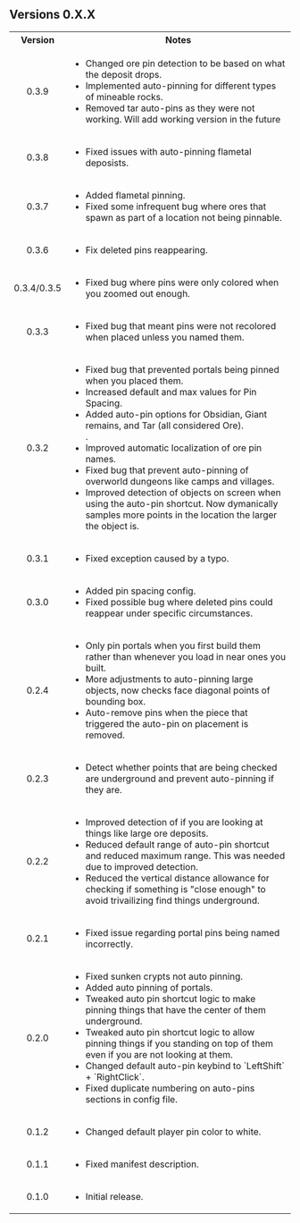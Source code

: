 <div class="header">
	<h2>Versions 0.X.X</h2>
</div>
<table>
	<tbody>
		<tr>
			<th align="center">Version</th>
			<th align="center">Notes</th>
		</tr>
		<tr>
			<td align="center">0.3.9</td>
			<td align="left">
				<ul>
					<li>Changed ore pin detection to be based on what the deposit drops.</li>
					<li>Implemented auto-pinning for different types of mineable rocks.</li>
					<li>Removed tar auto-pins as they were not working. Will add working version in the future</li>
				</ul>
			</td>
		</tr>
		<tr>
			<td align="center">0.3.8</td>
			<td align="left">
				<ul>
					<li>Fixed issues with auto-pinning flametal deposists.</li>
				</ul>
			</td>
		</tr>
		<tr>
			<td align="center">0.3.7</td>
			<td align="left">
				<ul>
					<li>Added flametal pinning.</li>
					<li>Fixed some infrequent bug where ores that spawn as part of a location not being pinnable.</li>
				</ul>
			</td>
		</tr>
		<tr>
			<td align="center">0.3.6</td>
			<td align="left">
				<ul>
					<li>Fix deleted pins reappearing.</li>
				</ul>
			</td>
		</tr>
		<tr>
			<td align="center">0.3.4/0.3.5</td>
			<td align="left">
				<ul>
					<li>Fixed bug where pins were only colored when you zoomed out enough.</li>
				</ul>
			</td>
		</tr>
		<tr>
			<td align="center">0.3.3</td>
			<td align="left">
				<ul>
					<li>Fixed bug that meant pins were not recolored when placed unless you named them.</li>
				</ul>
			</td>
		</tr>
		<tr>
			<td align="center">0.3.2</td>
			<td align="left">
				<ul>
					<li>Fixed bug that prevented portals being pinned when you placed them.</li>
					<li>Increased default and max values for Pin Spacing.</li>
					<li>Added auto-pin options for Obsidian, Giant remains, and Tar (all considered Ore).</li>.
					<li>Improved automatic localization of ore pin names.</li>
					<li>Fixed bug that prevent auto-pinning of overworld dungeons like camps and villages.</li>
					<li>Improved detection of objects on screen when using the auto-pin shortcut. Now dymanically samples more points in the location the larger the object is.</li>
				</ul>
			</td>
		</tr>
		<tr>
			<td align="center">0.3.1</td>
			<td align="left">
				<ul>
					<li>Fixed exception caused by a typo.</li>
				</ul>
			</td>
		</tr>
		<tr>
			<td align="center">0.3.0</td>
			<td align="left">
				<ul>
					<li>Added pin spacing config.</li>
					<li>Fixed possible bug where deleted pins could reappear under specific circumstances.</li>
				</ul>
			</td>
		</tr>
		<tr>
			<td align="center">0.2.4</td>
			<td align="left">
				<ul>
					<li>Only pin portals when you first build them rather than whenever you load in near ones you built.</li>
					<li>More adjustments to auto-pinning large objects, now checks face diagonal points of bounding box.</li>
					<li>Auto-remove pins when the piece that triggered the auto-pin on placement is removed.</li>
				</ul>
			</td>
		</tr>
		<tr>
			<td align="center">0.2.3</td>
			<td align="left">
				<ul>
					<li>Detect whether points that are being checked are underground and prevent auto-pinning if they are.</li>
				</ul>
			</td>
		</tr>
		<tr>
			<td align="center">0.2.2</td>
			<td align="left">
				<ul>
					<li>Improved detection of if you are looking at things like large ore deposits.</li>
					<li>Reduced default range of auto-pin shortcut and reduced maximum range. This was needed due to improved detection.</li>
					<li>Reduced the vertical distance allowance for checking if something is "close enough" to avoid trivailizing find things underground.</li>
				</ul>
			</td>
		</tr>
		<tr>
			<td align="center">0.2.1</td>
			<td align="left">
				<ul>
					<li>Fixed issue regarding portal pins being named incorrectly.</li>
				</ul>
			</td>
		</tr>
		<tr>
			<td align="center">0.2.0</td>
			<td align="left">
				<ul>
					<li>Fixed sunken crypts not auto pinning.</li>
					<li>Added auto pinning of portals.</li>
					<li>Tweaked auto pin shortcut logic to make pinning things that have the center of them underground.</li>
					<li>Tweaked auto pin shortcut logic to allow pinning things if you standing on top of them even if you are not looking at them.</li>
					<li>Changed default auto-pin keybind to `LeftShift` + `RightClick`.</li>
					<li>Fixed duplicate numbering on auto-pins sections in config file.</li>
				</ul>
			</td>
		</tr>
		<tr>
			<td align="center">0.1.2</td>
			<td align="left">
				<ul>
					<li>Changed default player pin color to white.</li>
				</ul>
			</td>
		</tr>
		<tr>
			<td align="center">0.1.1</td>
			<td align="left">
				<ul>
					<li>Fixed manifest description.</li>
				</ul>
			</td>
		</tr>
		<tr>
			<td align="center">0.1.0</td>
			<td align="left">
				<ul>
					<li>Initial release.</li>
				</ul>
			</td>
		</tr>
	</tbody>
</table>